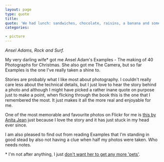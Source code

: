```yaml
---
layout: page
type: quote
title: 
quote: 'We had lunch: sandwiches, chocolate, raisins, a banana and some hard candies, but we had forgotten to bring anything to drink and the lunch exacerbated our thirst.'
categories: 

- picture
---
```

_Ansel Adams, Rock and Surf._ 

My very darling wife* got me Ansel Adam's Examples - The making of 40 Photographs for Christmas. She also got me The Camera, but so far Examples is the one I've really taken a shine to. 

Stories are probably what I like most about photography. I couldn't really care less about the technical details, but I just love to hear the story behind a photo and although I might have picked a rather inane quote on purpose just to make a point, when flicking through the book this is the one that I remembered the most. It just makes it all the more real and enjoyable for me.

One of the most memorable and favourite photos on Flickr for me is [this by Anita Jean](http://www.flickr.com/photos/neetss/4668407077/in/faves-i-5-m/) just because I love the story and it has just stuck in my head ever since.

I am also pleased to find out from reading Examples that I'm standing in good stead by also not having a clue when half my photos were taken. Who needs notes.


\* I'm not after anything, I just [don't want her to get any more 'pets'](http://twitter.com/atomicules/status/20894684184322048).
